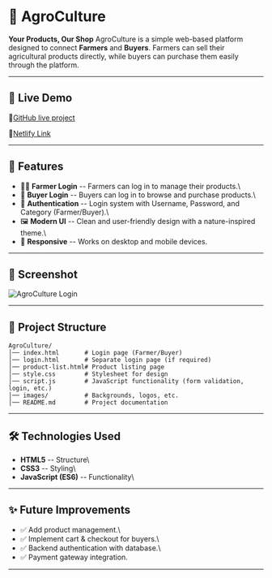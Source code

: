 # 🌱 AgroCulture

**Your Products, Our Shop**
AgroCulture is a simple web-based platform designed to connect
**Farmers** and **Buyers**. Farmers can sell their agricultural products
directly, while buyers can purchase them easily through the platform.

------------------------------------------------------------------------
## 📸 Live Demo
🔗[GitHub live project](https://jayeshkarale.github.io/web-calculator/)

🔗[Netlify Link](https://jayesh-web-calculator.netlify.app/)

------------------------------------------------------------------------

## 🚀 Features

-   👨‍🌾 **Farmer Login** -- Farmers can log in to manage their products.\
-   🛒 **Buyer Login** -- Buyers can log in to browse and purchase
    products.\
-   🔑 **Authentication** -- Login system with Username, Password, and
    Category (Farmer/Buyer).\
-   🖼️ **Modern UI** -- Clean and user-friendly design with a
    nature-inspired theme.\
-   📱 **Responsive** -- Works on desktop and mobile devices.

------------------------------------------------------------------------

## 📸 Screenshot

![AgroCulture Login](./agrocul.jpg)

------------------------------------------------------------------------

## 📂 Project Structure

    AgroCulture/
    │── index.html       # Login page (Farmer/Buyer)
    │── login.html       # Separate login page (if required)
    │── product-list.html# Product listing page
    │── style.css        # Stylesheet for design
    │── script.js        # JavaScript functionality (form validation, login, etc.)
    │── images/          # Backgrounds, logos, etc.
    │── README.md        # Project documentation

------------------------------------------------------------------------

## 🛠️ Technologies Used

-   **HTML5** -- Structure\
-   **CSS3** -- Styling\
-   **JavaScript (ES6)** -- Functionality\

------------------------------------------------------------------------

## ✨ Future Improvements

-   ✅ Add product management.\
-   ✅ Implement cart & checkout for buyers.\
-   ✅ Backend authentication with database.\
-   ✅ Payment gateway integration.

------------------------------------------------------------------------

